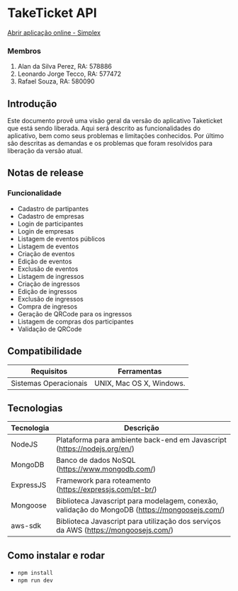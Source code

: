 # TakeTicket API

[Abrir aplicação online - Simplex](http://xxx)

### Membros
1. Alan da Silva Perez, RA: 578886
2. Leonardo Jorge Tecco, RA: 577472
3. Rafael Souza, RA: 580090

## Introdução
Este documento provê uma visão geral da versão do aplicativo Taketicket que está sendo liberada.
Aqui será descrito as funcionalidades do aplicativo, bem como seus problemas e limitações conhecidos.
Por último são descritas as demandas e os problemas que foram resolvidos para liberação da versão atual.

## Notas de release

### Funcionalidade

- Cadastro de partipantes
- Cadastro de empresas
- Login de participantes
- Login de empresas
- Listagem de eventos públicos
- Listagem de eventos
- Criação de eventos
- Edição de eventos
- Exclusão de eventos
- Listagem de ingressos
- Criação de ingressos
- Edição de ingressos
- Exclusão de ingressos
- Compra de ingresos
- Geração de QRCode para os ingressos
- Listagem de compras dos participantes
- Validação de QRCode

## Compatibilidade

| Requisitos    | Ferramentas   |
|---------------|---------------|
| Sistemas Operacionais | UNIX, Mac OS X, Windows. |

## Tecnologias

| Tecnologia   | Descrição |
|-------------|-----------|
| NodeJS | Plataforma para ambiente back-end em Javascript (https://nodejs.org/en/) |
| MongoDB | Banco de dados NoSQL (https://www.mongodb.com/) |
| ExpressJS | Framework para roteamento (https://expressjs.com/pt-br/) |
| Mongoose | Biblioteca Javascript para modelagem, conexão, validação do MongoDB (https://mongoosejs.com/) |
| aws-sdk | Biblioteca Javascript para utilização dos serviços da AWS (https://mongoosejs.com/) |

## Como instalar e rodar

- `npm install`
- `npm run dev`
